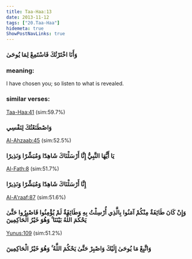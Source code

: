 ```yaml
---
title: Taa-Haa:13
date: 2013-11-12
tags: ["20.Taa-Haa"]
hidemeta: true 
ShowPostNavLinks: true 
---
```

### وَأَنَا اخْتَرْتُكَ فَاسْتَمِعْ لِمَا يُوحَىٰ
### meaning: 
I have chosen you; so listen to what is revealed.
### similar verses: 

[Taa-Haa:41](/20/41) (sim:59.7%)

### وَاصْطَنَعْتُكَ لِنَفْسِي

[Al-Ahzaab:45](/33/45) (sim:52.5%)

### يَا أَيُّهَا النَّبِيُّ إِنَّا أَرْسَلْنَاكَ شَاهِدًا وَمُبَشِّرًا وَنَذِيرًا

[Al-Fath:8](/48/8) (sim:51.7%)

### إِنَّا أَرْسَلْنَاكَ شَاهِدًا وَمُبَشِّرًا وَنَذِيرًا

[Al-A'raaf:87](/7/87) (sim:51.6%)

### وَإِنْ كَانَ طَائِفَةٌ مِنْكُمْ آمَنُوا بِالَّذِي أُرْسِلْتُ بِهِ وَطَائِفَةٌ لَمْ يُؤْمِنُوا فَاصْبِرُوا حَتَّىٰ يَحْكُمَ اللَّهُ بَيْنَنَا ۚ وَهُوَ خَيْرُ الْحَاكِمِينَ

[Yunus:109](/10/109) (sim:51.2%)

### وَاتَّبِعْ مَا يُوحَىٰ إِلَيْكَ وَاصْبِرْ حَتَّىٰ يَحْكُمَ اللَّهُ ۚ وَهُوَ خَيْرُ الْحَاكِمِينَ
